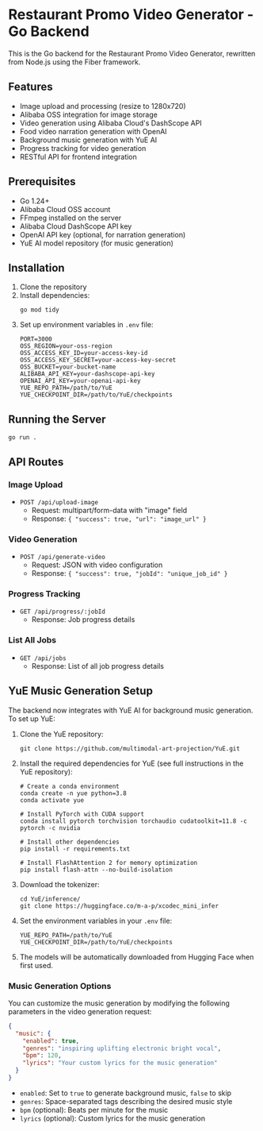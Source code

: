 # Restaurant Promo Video Generator - Go Backend

This is the Go backend for the Restaurant Promo Video Generator, rewritten from Node.js using the Fiber framework.

## Features

- Image upload and processing (resize to 1280x720)
- Alibaba OSS integration for image storage
- Video generation using Alibaba Cloud's DashScope API
- Food video narration generation with OpenAI
- Background music generation with YuE AI
- Progress tracking for video generation
- RESTful API for frontend integration

## Prerequisites

- Go 1.24+
- Alibaba Cloud OSS account
- FFmpeg installed on the server
- Alibaba Cloud DashScope API key
- OpenAI API key (optional, for narration generation)
- YuE AI model repository (for music generation)

## Installation

1. Clone the repository
2. Install dependencies:
   ```
   go mod tidy
   ```
3. Set up environment variables in `.env` file:
   ```
   PORT=3000
   OSS_REGION=your-oss-region
   OSS_ACCESS_KEY_ID=your-access-key-id
   OSS_ACCESS_KEY_SECRET=your-access-key-secret
   OSS_BUCKET=your-bucket-name
   ALIBABA_API_KEY=your-dashscope-api-key
   OPENAI_API_KEY=your-openai-api-key
   YUE_REPO_PATH=/path/to/YuE
   YUE_CHECKPOINT_DIR=/path/to/YuE/checkpoints
   ```

## Running the Server

```
go run .
```

## API Routes

### Image Upload
- `POST /api/upload-image`
  - Request: multipart/form-data with "image" field
  - Response: `{ "success": true, "url": "image_url" }`

### Video Generation
- `POST /api/generate-video`
  - Request: JSON with video configuration
  - Response: `{ "success": true, "jobId": "unique_job_id" }`

### Progress Tracking
- `GET /api/progress/:jobId`
  - Response: Job progress details

### List All Jobs
- `GET /api/jobs`
  - Response: List of all job progress details

## YuE Music Generation Setup

The backend now integrates with YuE AI for background music generation. To set up YuE:

1. Clone the YuE repository:
   ```
   git clone https://github.com/multimodal-art-projection/YuE.git
   ```

2. Install the required dependencies for YuE (see full instructions in the YuE repository):
   ```
   # Create a conda environment
   conda create -n yue python=3.8
   conda activate yue
   
   # Install PyTorch with CUDA support
   conda install pytorch torchvision torchaudio cudatoolkit=11.8 -c pytorch -c nvidia
   
   # Install other dependencies
   pip install -r requirements.txt
   
   # Install FlashAttention 2 for memory optimization
   pip install flash-attn --no-build-isolation
   ```

3. Download the tokenizer:
   ```
   cd YuE/inference/
   git clone https://huggingface.co/m-a-p/xcodec_mini_infer
   ```

4. Set the environment variables in your `.env` file:
   ```
   YUE_REPO_PATH=/path/to/YuE
   YUE_CHECKPOINT_DIR=/path/to/YuE/checkpoints
   ```

5. The models will be automatically downloaded from Hugging Face when first used.

### Music Generation Options

You can customize the music generation by modifying the following parameters in the video generation request:

```json
{
  "music": {
    "enabled": true,
    "genres": "inspiring uplifting electronic bright vocal",
    "bpm": 120,
    "lyrics": "Your custom lyrics for the music generation"
  }
}
```

- `enabled`: Set to `true` to generate background music, `false` to skip
- `genres`: Space-separated tags describing the desired music style
- `bpm` (optional): Beats per minute for the music
- `lyrics` (optional): Custom lyrics for the music generation
